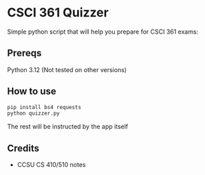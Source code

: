 # CSCI 361 Quizzer

Simple python script that will help you prepare for CSCI 361 exams:

## Prereqs

Python 3.12 (Not tested on other versions)

## How to use

```bash
pip install bs4 requests
python quizzer.py
```

The rest will be instructed by the app itself

## Credits

- CCSU CS 410/510 notes
